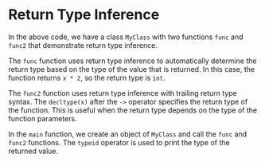 # Return Type Inference
In the above code, we have a class `MyClass` with two functions `func` and `func2` that demonstrate return type inference. 

The `func` function uses return type inference to automatically determine the return type based on the type of the value that is returned. In this case, the function returns `x * 2`, so the return type is `int`.

The `func2` function uses return type inference with trailing return type syntax. The `decltype(x)` after the `->` operator specifies the return type of the function. This is useful when the return type depends on the type of the function parameters.

In the `main` function, we create an object of `MyClass` and call the `func` and `func2` functions. The `typeid` operator is used to print the type of the returned value.
